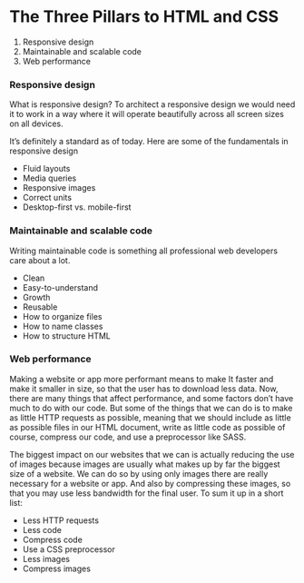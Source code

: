 # The Three Pillars to HTML and CSS
1. Responsive design
2. Maintainable and scalable code
3. Web performance

### Responsive design
What is responsive design? To architect a responsive design we would need it to work in a way where it will operate beautifully across all screen sizes on all devices.

It’s definitely a standard as of today. Here are some of the fundamentals in responsive design

* Fluid layouts
* Media queries
* Responsive images
* Correct units
* Desktop-first vs. mobile-first

### Maintainable and scalable code
Writing maintainable code is something all professional web developers care about a lot.

* Clean
* Easy-to-understand
* Growth
* Reusable
* How to organize files
* How to name classes
* How to structure HTML

### Web performance
Making a website or app more performant means to make It faster and make it smaller in size, so that the user has to download less data. Now, there are many things that affect performance, and some factors don’t have much to do with our code. But some of the things that we can do is to make as little HTTP requests as possible, meaning that we should include as little as possible files in our HTML document, write as little code as possible of course, compress our code, and use a preprocessor like SASS.

The biggest impact on our websites that we can is actually reducing the use of images because images are usually what makes up by far the biggest size of a website. We can do so by using only images there are really necessary for a website or app. And also by compressing these images, so that you may use less bandwidth for the final user. To sum it up in a short list:

* Less HTTP requests
* Less code
* Compress code
* Use a CSS preprocessor
* Less images
* Compress images
